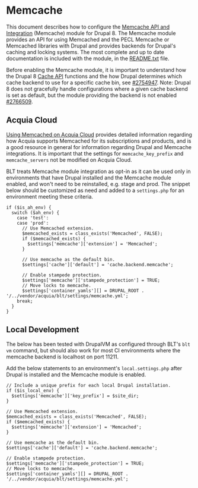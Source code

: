 # Memcache

This document describes how to configure the [Memcache API and Integration](https://www.drupal.org/project/memcache) (Memcache) module for Drupal 8. The Memcache module provides an API for using Memcached and the PECL Memcache or Memcached libraries with Drupal and provides backends for Drupal's caching and locking systems. The most complete and up to date documentation is included with the module, in the [README.txt](http://cgit.drupalcode.org/memcache/tree/README.txt?h=8.x-2.x) file.

Before enabling the Memcache module, it is important to understand how the Drupal 8 [Cache API](https://api.drupal.org/api/drupal/core%21core.api.php/group/cache/8.4.x) functions and the how Drupal determines which cache backend to use for a specific cache bin, see [#2754947](https://www.drupal.org/node/2754947). Note: Drupal 8 does not gracefully handle configurations where a given cache backend is set as default, but the module providing the backend is not enabled [#2766509](https://www.drupal.org/node/2766509).

## Acquia Cloud

[Using Memcached on Acquia Cloud](https://docs.acquia.com/cloud/performance/memcached) provides detailed information regarding how Acquia supports Memcached for its subscriptions and products, and is a good resource in general for information regarding Drupal and Memcache integrations. It is important that the settings for `memcache_key_prefix` and `memcache_servers` not be modified on Acquia Cloud.

BLT treats Memcache module integration as opt-in as it can be used only in environments that have Drupal installed and the Memcache module enabled, and won't need to be reinstalled, e.g. stage and prod. The snippet below should be customized as need and added to a `settings.php` for an environment meeting these criteria.

```
if ($is_ah_env) {
  switch ($ah_env) {
    case 'test':
    case 'prod':
      // Use Memcached extension.
      $memcached_exists = class_exists('Memcached', FALSE);
      if ($memcached_exists) {
        $settings['memcache']['extension'] = 'Memcached';
      }

      // Use memcache as the default bin.
      $settings['cache']['default'] = 'cache.backend.memcache';

      // Enable stampede protection.
      $settings['memcache']['stampede_protection'] = TRUE;
      // Move locks to memcache.
      $settings['container_yamls'][] = DRUPAL_ROOT . '/../vendor/acquia/blt/settings/memcache.yml';
    break;
  }
}
```

## Local Development

The below has been tested with DrupalVM as configured through BLT's `blt vm` command, but should also work for most CI environments where the memcache backend is localhost on port 11211.

Add the below statements to an environment's `local.settings.php` after Drupal is installed and the Memcache module is enabled.

```
// Include a unique prefix for each local Drupal installation.
if ($is_local_env) {
  $settings['memcache']['key_prefix'] = $site_dir;
}

// Use Memcached extension.
$memcached_exists = class_exists('Memcached', FALSE);
if ($memcached_exists) {
  $settings['memcache']['extension'] = 'Memcached';
}

// Use memcache as the default bin.
$settings['cache']['default'] = 'cache.backend.memcache';

// Enable stampede protection.
$settings['memcache']['stampede_protection'] = TRUE;
// Move locks to memcache.
$settings['container_yamls'][] = DRUPAL_ROOT . '/../vendor/acquia/blt/settings/memcache.yml';
```
